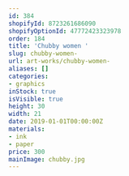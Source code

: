 ```yaml
---
id: 384
shopifyId: 8723261686090
shopifyOptionId: 47772423323978
order: 184
title: 'Chubby women '
slug: chubby-women-
url: art-works/chubby-women-
aliases: []
categories:
- graphics
inStock: true
isVisible: true
height: 30
width: 21
date: 2019-01-01T00:00:00Z
materials:
- ink
- paper
price: 300
mainImage: chubby.jpg
---
```

